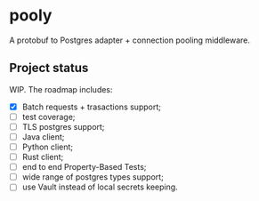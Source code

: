 # pooly

A protobuf to Postgres adapter + connection pooling middleware.

## Project status

WIP. The roadmap includes:

- [x] Batch requests + trasactions support;
- [ ] test coverage;
- [ ] TLS postgres support;
- [ ] Java client;
- [ ] Python client;
- [ ] Rust client;
- [ ] end to end Property-Based Tests;
- [ ] wide range of postgres types support;
- [ ] use Vault instead of local secrets keeping.
